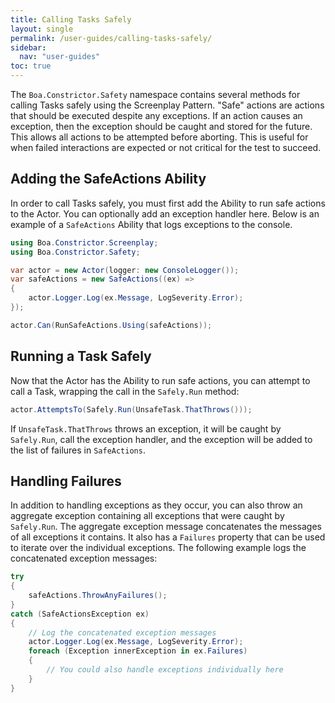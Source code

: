```yaml
---
title: Calling Tasks Safely
layout: single
permalink: /user-guides/calling-tasks-safely/
sidebar:
  nav: "user-guides"
toc: true
---
```


The `Boa.Constrictor.Safety` namespace contains several methods for calling Tasks safely using the Screenplay Pattern.
"Safe" actions are actions that should be executed despite any exceptions.
If an action causes an exception, then the exception should be caught and stored for the future.
This allows all actions to be attempted before aborting.
This is useful for when failed interactions are expected or not critical for the test to succeed.


## Adding the SafeActions Ability

In order to call Tasks safely, you must first add the Ability to run safe actions to the Actor.
You can optionally add an exception handler here.
Below is an example of a `SafeActions` Ability that logs exceptions to the console.

```csharp
using Boa.Constrictor.Screenplay;
using Boa.Constrictor.Safety;

var actor = new Actor(logger: new ConsoleLogger());
var safeActions = new SafeActions((ex) =>
{
    actor.Logger.Log(ex.Message, LogSeverity.Error);
});

actor.Can(RunSafeActions.Using(safeActions));
```


## Running a Task Safely

Now that the Actor has the Ability to run safe actions,
you can attempt to call a Task, wrapping the call in the `Safely.Run` method:

```csharp
actor.AttemptsTo(Safely.Run(UnsafeTask.ThatThrows()));
```

If `UnsafeTask.ThatThrows` throws an exception,
it will be caught by `Safely.Run`,
call the exception handler,
and the exception will be added to the list of failures in `SafeActions`.


## Handling Failures

In addition to handling exceptions as they occur,
you can also throw an aggregate exception containing all exceptions that were caught by `Safely.Run`.
The aggregate exception message concatenates the messages of all exceptions it contains.
It also has a `Failures` property that can be used to iterate over the individual exceptions.
The following example logs the concatenated exception messages:

```csharp
try
{
    safeActions.ThrowAnyFailures();
}
catch (SafeActionsException ex)
{
    // Log the concatenated exception messages
    actor.Logger.Log(ex.Message, LogSeverity.Error);
    foreach (Exception innerException in ex.Failures)
    {
        // You could also handle exceptions individually here
    }
}
```
